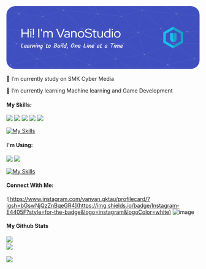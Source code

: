 ![Header](/img/github-header-image.png)



<!--
**VanoStudio/VanoStudio** is a ✨ _special_ ✨ repository because its `README.md` (this file) appears on your GitHub profile.

Here are some ideas to get you started:

- 🔭 I’m currently working on ...
- 🌱 I’m currently learning ...
- 👯 I’m looking to collaborate on ...
- 🤔 I’m looking for help with ...
- 💬 Ask me about ...
- 📫 How to reach me: ...
- 😄 Pronouns: ...
- ⚡ Fun fact: ...
-->
🔭 I’m currently study on SMK Cyber Media

🌱 I’m currently learning Machine learning and Game Development 
#### My Skills:
<img src="https://img.shields.io/badge/HTML5-E34F26?style=for-the-badge&logo=html5&logoColor=white
"/> 
<img src="https://img.shields.io/badge/CSS3-1572B6?style=for-the-badge&logo=css3&logoColor=white
"/> 
<img src="https://img.shields.io/badge/C%23-239120?style=for-the-badge&logo=csharp&logoColor=white
"/> 
<img src="https://img.shields.io/badge/Python-FFD43B?style=for-the-badge&logo=python&logoColor=blue
"/> 
<img src="https://img.shields.io/badge/Scratch-4D97FF?style=for-the-badge&logo=Scratch&logoColor=whites"/>

[![My Skills](https://skillicons.dev/icons?i=kotlin,unity,godot,bootstrap,perline=4)](https://skillicons.dev)

#### I'm Using:
<img src="https://img.shields.io/badge/Visual_Studio_Code-0078D4?style=for-the-badge&logo=visual%20studio%20code&logoColor=white
">
<img src="https://img.shields.io/badge/Visual_S
tudio-5C2D91?style=for-the-badge&logo=visual%20studio&logoColor=white">

[![My Skills](https://skillicons.dev/icons?i=androidstudio,windows&perline=3)](https://skillicons.dev)

#### Connect With Me:
![https://www.instagram.com/vanvan.gktau/profilecard/?igsh=bGswNjQzZnBqeGR4](https://img.shields.io/badge/Instagram-E4405F?style=for-the-badge&logo=instagram&logoColor=white) ![image](https://img.shields.io/badge/GitHub-100000?style=for-the-badge&logo=github&logoColor=white
)

#### My Github Stats
![](https://nirzak-streak-stats.vercel.app/?user=vanostudio&theme=radical&hide_border=false)<br/>
![](https://github-readme-stats.vercel.app/api/top-langs/?username=vanostudio&theme=radical&hide_border=false&include_all_commits=true&count_private=true&layout=compact)

![](https://github-profile-trophy.vercel.app/?username=vanostudio&theme=radical&no-frame=false&no-bg=true&margin-w=4)

